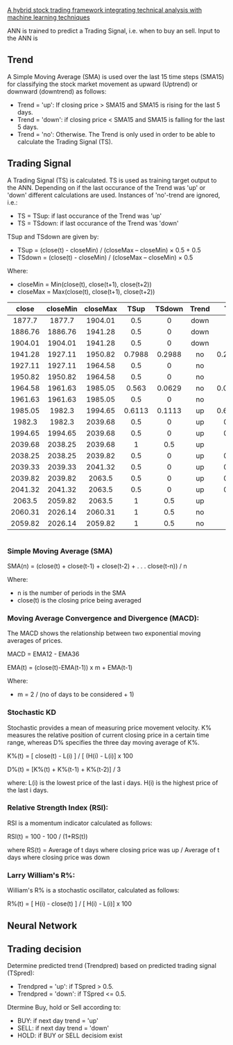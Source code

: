 [A hybrid stock trading framework integrating technical analysis with machine learning techniques](https://www.sciencedirect.com/science/article/pii/S2405918815300179)

ANN is trained to predict a Trading Signal, i.e. when to buy an sell.
Input to the ANN is 

## Trend 
A Simple Moving Average (SMA) is used over the last 15 time steps (SMA15) for classifying the stock market movement as upward (Uptrend) or downward (downtrend) as follows:
* Trend = 'up': If closing price > SMA15 and SMA15 is rising for the last 5 days.
* Trend = 'down': if closing price < SMA15 and SMA15 is falling for the last 5 days.
* Trend = 'no': Otherwise.
The Trend is only used in order to be able to calculate the Trading Signal (TS).

## Trading Signal
A Trading Signal (TS) is calculated. TS is used as training target output to the ANN. Depending on if the last occurance of the Trend was 'up' or 'down' different calculations are used. Instances of 'no'-trend are ignored, i.e.:
* TS = TSup: if last occurance of the Trend was 'up'
* TS = TSdown: if last occurance of the Trend was 'down'

TSup and TSdown are given by:
* TSup = (close(t) - closeMin) / (closeMax – closeMin) × 0.5 + 0.5
* TSdown = (close(t) - closeMin) / (closeMax – closeMin) × 0.5

Where: 
* closeMin = Min(close(t), close(t+1), close(t+2))  
* closeMax = Max(close(t), close(t+1), close(t+2))

**close**|**closeMin**|**closeMax**|**TSup**|**TSdown**|**Trend**|**TS**
:-----:|:-----:|:-----:|:-----:|:-----:|:-----:|:-----:
1877.7|1877.7|1904.01|0.5|0|down|0
1886.76|1886.76|1941.28|0.5|0|down|0
1904.01|1904.01|1941.28|0.5|0|down|0
1941.28|1927.11|1950.82|0.7988|0.2988|no|0.2988
1927.11|1927.11|1964.58|0.5|0|no|0
1950.82|1950.82|1964.58|0.5|0|no|0
1964.58|1961.63|1985.05|0.563|0.0629|no|0.0629
1961.63|1961.63|1985.05|0.5|0|no|0
1985.05|1982.3|1994.65|0.6113|0.1113|up|0.6113
1982.3|1982.3|2039.68|0.5|0|up|0.5
1994.65|1994.65|2039.68|0.5|0|up|0.5
2039.68|2038.25|2039.68|1|0.5|up|1
2038.25|2038.25|2039.82|0.5|0|up|0.5
2039.33|2039.33|2041.32|0.5|0|up|0.5
2039.82|2039.82|2063.5|0.5|0|up|0.5
2041.32|2041.32|2063.5|0.5|0|up|0.5
2063.5|2059.82|2063.5|1|0.5|up|1
2060.31|2026.14|2060.31|1|0.5|no|1
2059.82|2026.14|2059.82|1|0.5|no|1


```python
```
### Simple Moving Average (SMA)
SMA(n) = (close(t) + close(t-1) + close(t-2) + . . . close(t-n)) / n

Where:
- n is the number of periods in the SMA
- close(t) is the closing price being averaged

### Moving Average Convergence and Divergence (MACD): 
The MACD shows the relationship between two exponential moving averages of prices.

MACD = EMA12 - EMA36

EMA(t) = (close(t)-EMA(t-1)) x m + EMA(t-1)

Where:
- m = 2 / (no of days to be considered + 1)

### Stochastic KD
Stochastic provides a mean of measuring price movement velocity. K% measures the relative position of current closing price in a certain time range, whereas D% specifies the three day moving average of K%.

K%(t) = [ close(t) - L(i) ] / [ (H(i) - L(i)] x 100

D%(t) = [K%(t) + K%(t-1) + K%(t-2)] / 3

where:
  L(i) is the lowest price of the last i days.
  H(i) is the highest price of the last i days.

### Relative Strength Index (RSI):
RSI is a momentum indicator calculated as follows:

RSI(t) = 100 - 100 / (1+RS(t))

where
  RS(t) = Average of t days where closing price was up / Average of t days where closing price was down 

### Larry William's R%:
William's R% is a stochastic oscillator, calculated as follows:

R%(t) = [ H(i) - close(t) ] / [ H(i) - L(i)] x 100


## Neural Network



## Trading decision
Determine predicted trend (Trendpred) based on predicted trading signal (TSpred):
* Trendpred = 'up': if TSpred > 0.5.
* Trendpred = 'down': if TSpred <= 0.5.

Dtermine Buy, hold or Sell according to:
* BUY: if next day trend = 'up'
* SELL: if next day trend = 'down'
* HOLD: if BUY or SELL decisiom exist




